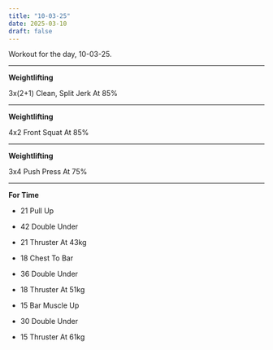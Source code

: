 ```yaml
---
title: "10-03-25"
date: 2025-03-10
draft: false
---
```


Workout for the day, 10-03-25.

---

**Weightlifting**

3x(2+1) Clean, Split Jerk At 85%

---

**Weightlifting**

4x2 Front Squat At 85%

---

**Weightlifting**

3x4 Push Press At 75%

---

**For Time**

- 21 Pull Up

- 42 Double Under

- 21 Thruster At 43kg

- 18 Chest To Bar

- 36 Double Under

- 18 Thruster At 51kg

- 15 Bar Muscle Up

- 30 Double Under

- 15 Thruster At 61kg

